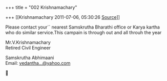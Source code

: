 +++
title = "002 Krishnamachary"

+++
[[Krishnamachary	2011-07-06, 05:30:26 [Source](https://groups.google.com/g/samskrita/c/Zon89uOTLiM)]]



Please contact your`` nearest Samskrutha Bharathi office or Karya kartha who do similar service.This campain is through out and all throuh the year  



Mr.V.Krishnamachary  
Retired Civil Engineer

Samskrutha Abhimaani  
Email: [vedantha...@yahoo.com]()  



